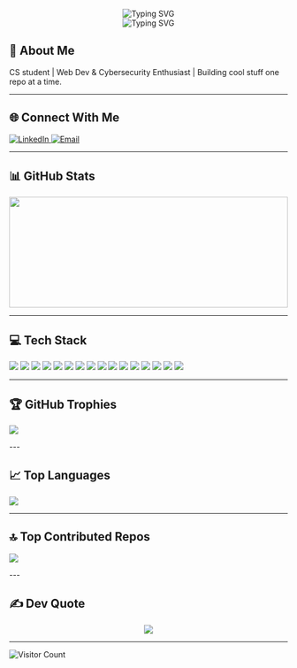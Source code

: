 <p align="center">
  <img src="https://readme-typing-svg.demolab.com?font=Roboto+Mono&duration=2000&pause=1000&center=true&vCenter=true&multiline=true&width=435&lines=Hello%2C+I'm+Hariom+Singh" alt="Typing SVG"/>
  <br>
  <img src="https://readme-typing-svg.demolab.com?font=Roboto+Mono&size=13&duration=2000&pause=1000&center=true&vCenter=true&multiline=true&width=435&lines=CS+student+%7C+Web+Dev+%26+Cybersecurity+Enthusiast+." alt="Typing SVG"/>
</p>

<h2 >💫 About Me</h2>
<p >
  CS student | Web Dev & Cybersecurity Enthusiast | Building cool stuff one repo at a time.
</p>

---

<h2 >🌐 Connect With Me</h2>
<p >
  <a href="https://www.linkedin.com/in/hariom-singh-9651a4214">
    <img src="https://img.shields.io/badge/LinkedIn-%230077B5.svg?logo=linkedin&logoColor=white" alt="LinkedIn"/>
  </a>
  <a href="mailto:hariomsing7323@gmail.com">
    <img src="https://img.shields.io/badge/Email-D14836?logo=gmail&logoColor=white" alt="Email"/>
  </a>
</p>

---

<h2 >📊 GitHub Stats</h2>
<p>
  <img src="https://nirzak-streak-stats.vercel.app/?user=Hariom0&theme=tokyonight&hide_border=true" width="100%" height="200px" />
</p>

---
<h2 >💻 Tech Stack</h2>
<p >
  <img src="https://img.shields.io/badge/c-%2300599C.svg?style=for-the-badge&logo=c&logoColor=white" />
  <img src="https://img.shields.io/badge/c++-%2300599C.svg?style=for-the-badge&logo=c%2B%2B&logoColor=white" />
  <img src="https://img.shields.io/badge/html5-%23E34F26.svg?style=for-the-badge&logo=html5&logoColor=white" />
  <img src="https://img.shields.io/badge/css3-%231572B6.svg?style=for-the-badge&logo=css3&logoColor=white" />
  <img src="https://img.shields.io/badge/javascript-%23323330.svg?style=for-the-badge&logo=javascript&logoColor=%23F7DF1E" />
  <img src="https://img.shields.io/badge/bootstrap-%238511FA.svg?style=for-the-badge&logo=bootstrap&logoColor=white" />
  <img src="https://img.shields.io/badge/react-%2320232a.svg?style=for-the-badge&logo=react&logoColor=%2361DAFB" />
  <img src="https://img.shields.io/badge/vite-%23646CFF.svg?style=for-the-badge&logo=vite&logoColor=white" />
  <img src="https://img.shields.io/badge/threejs-black?style=for-the-badge&logo=three.js&logoColor=white" />
  <img src="https://img.shields.io/badge/node.js-6DA55F?style=for-the-badge&logo=node.js&logoColor=white" />
  <img src="https://img.shields.io/badge/express.js-%23404d59.svg?style=for-the-badge&logo=express&logoColor=%2361DAFB" />
  <img src="https://img.shields.io/badge/MongoDB-%234ea94b.svg?style=for-the-badge&logo=mongodb&logoColor=white" />
  <img src="https://img.shields.io/badge/git-%23F05033.svg?style=for-the-badge&logo=git&logoColor=white" />
  <img src="https://img.shields.io/badge/github-%23121011.svg?style=for-the-badge&logo=github&logoColor=white" />
  <img src="https://img.shields.io/badge/github%20actions-%232671E5.svg?style=for-the-badge&logo=githubactions&logoColor=white" />
  <img src="https://img.shields.io/badge/Postman-FF6C37?style=for-the-badge&logo=postman&logoColor=white" />
</p>

---
<h2 >🏆 GitHub Trophies</h2>
<p >
  <img src="https://github-profile-trophy.vercel.app/?username=Hariom0&theme=radical&no-frame=false&no-bg=true&margin-w=4" />
</p>
---
<h2 >📈 Top Languages</h2>
<p >
  <img src="https://github-readme-stats.vercel.app/api/top-langs/?username=Hariom0&theme=tokyonight&hide_border=false&include_all_commits=true&count_private=true&layout=compact" />
</p>

---


<h2 >🔝 Top Contributed Repos</h2>
<p >
  <img src="https://github-contributor-stats.vercel.app/api?username=Hariom0&limit=5&theme=dark&combine_all_yearly_contributions=true" />
</p>
---

<h2 >✍️ Dev Quote</h2>
<p align="center">
  <img src="https://quotes-github-readme.vercel.app/api?type=horizontal&theme=radical" />
</p>

---

![Visitor Count](https://profile-counter.glitch.me/Hariom0/count.svg)

